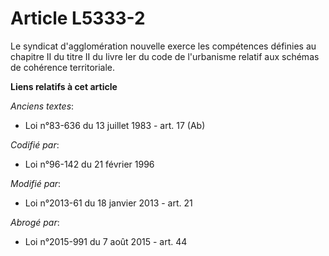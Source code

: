 # Article L5333-2

Le syndicat d'agglomération nouvelle exerce les compétences définies au chapitre II du titre II du livre Ier du code de
l'urbanisme relatif aux schémas de cohérence territoriale.

**Liens relatifs à cet article**

_Anciens textes_:

  - Loi n°83-636 du 13 juillet 1983 - art. 17 (Ab)

_Codifié par_:

  - Loi n°96-142 du 21 février 1996

_Modifié par_:

  - Loi n°2013-61 du 18 janvier 2013 - art. 21

_Abrogé par_:

  - Loi n°2015-991 du 7 août 2015 - art. 44

